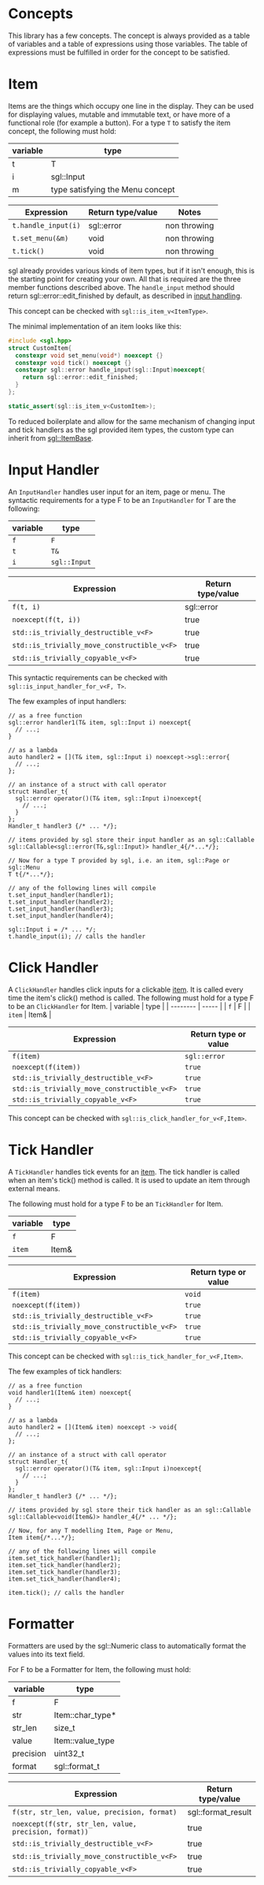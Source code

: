 


# Concepts
This library has a few concepts.
The concept is always provided as a table of variables and a table of expressions using those variables. The table of expressions must be fulfilled in order for the concept to be satisfied.

# Item
Items are the things which occupy one line in the display. They can be used for displaying values, mutable and immutable text, or have more of a functional role (for example a button).
For a type `T` to satisfy the item concept, the following must hold:

| variable | type                             |
| -------- | -------------------------------- |
| t        | T                                |
| i        | sgl::Input                       |
| m        | type satisfying the Menu concept |

| Expression          | Return type/value | Notes        |
| ------------------- | ----------------- | ------------ |
| `t.handle_input(i)` | sgl::error        | non throwing |
| `t.set_menu(&m)`    | void              | non throwing |
| `t.tick()`          | void              | non throwing |

sgl already provides various kinds of item types, but if it isn't enough, this is the starting point for creating your own. All that is required are the three member functions described above. The ``handle_input`` method should return sgl::error::edit_finished by default, as described in [input handling](input_handling.md).

This concept can be checked with ``sgl::is_item_v<ItemType>``.

The minimal implementation of an item looks like this: 
```cpp
#include <sgl.hpp>
struct CustomItem{
  constexpr void set_menu(void*) noexcept {}
  constexpr void tick() noexcept {}
  constexpr sgl::error handle_input(sgl::Input)noexcept{
    return sgl::error::edit_finished;
  }
};

static_assert(sgl::is_item_v<CustomItem>);
```
To reduced boilerplate and allow for the same mechanism of changing input and tick handlers as the sgl provided item types, the custom type can inherit from [sgl::ItemBase](/include/sgl/item_base.hpp).

# Input Handler
An `InputHandler` handles user input for an item, page or menu. 
The syntactic requirements for a type F to be an `InputHandler` for T are the following:

| variable | type         |
| -------- | ------------ |
| `f`      | `F`          |
| `t`      | `T&`         |
| `i`      | `sgl::Input` |


| Expression                                  | Return type/value |
| ------------------------------------------- | ----------------- |
| `f(t, i)`                                   | sgl::error        |
| `noexcept(f(t, i))`                         | true              |
| `std::is_trivially_destructible_v<F>`       | true              |
| `std::is_trivially_move_constructible_v<F>` | true              |
| `std::is_trivially_copyable_v<F>`           | true              |

This syntactic requirements can be checked with `sgl::is_input_handler_for_v<F, T>`.

The few examples of input handlers:

```
// as a free function
sgl::error handler1(T& item, sgl::Input i) noexcept{
  // ...;
}

// as a lambda
auto handler2 = [](T& item, sgl::Input i) noexcept->sgl::error{
  // ...;
};

// an instance of a struct with call operator
struct Handler_t{
  sgl::error operator()(T& item, sgl::Input i)noexcept{
    // ...;
  }
};
Handler_t handler3 {/* ... */};

// items provided by sgl store their input handler as an sgl::Callable
sgl::Callable<sgl::error(T&,sgl::Input)> handler_4{/*...*/};

// Now for a type T provided by sgl, i.e. an item, sgl::Page or sgl::Menu
T t{/*...*/};

// any of the following lines will compile
t.set_input_handler(handler1);
t.set_input_handler(handler2);
t.set_input_handler(handler3);
t.set_input_handler(handler4);

sgl::Input i = /* ... */;
t.handle_input(i); // calls the handler
```

# Click Handler
A `ClickHandler` handles click inputs for a clickable [item](#item). It is called every time the item's click() method is called.
The following must hold for a type F to be an `ClickHandler` for Item.
| variable | type  |
| -------- | ----- |
| `f`      | F     |
| `item`   | Item& |


| Expression                                  | Return type or value |
| ------------------------------------------- | -------------------- |
| `f(item)`                                   | `sgl::error`         |
| `noexcept(f(item))`                         | `true`               |
| `std::is_trivially_destructible_v<F>`       | `true`               |
| `std::is_trivially_move_constructible_v<F>` | `true`               |
| `std::is_trivially_copyable_v<F>`           | `true`               |

This concept can be checked with `sgl::is_click_handler_for_v<F,Item>`.

# Tick Handler
A `TickHandler` handles tick events for an [item](#item). The tick handler is called when an item's tick() method is called. It is used to update an item through external means. 

The following must hold for a type F to be an `TickHandler` for Item.

| variable | type  |
| -------- | ----- |
| `f`      | F     |
| `item`   | Item& |


| Expression                                  | Return type or value |
| ------------------------------------------- | -------------------- |
| `f(item)`                                   | `void`               |
| `noexcept(f(item))`                         | `true`               |
| `std::is_trivially_destructible_v<F>`       | `true`               |
| `std::is_trivially_move_constructible_v<F>` | `true`               |
| `std::is_trivially_copyable_v<F>`           | `true`               |

This concept can be checked with `sgl::is_tick_handler_for_v<F,Item>`.

The few examples of tick handlers:

```
// as a free function
void handler1(Item& item) noexcept{
  // ...;
}

// as a lambda
auto handler2 = [](Item& item) noexcept -> void{
  // ...;
};

// an instance of a struct with call operator
struct Handler_t{
  sgl::error operator()(T& item, sgl::Input i)noexcept{
    // ...;
  }
};
Handler_t handler3 {/* ... */};

// items provided by sgl store their tick handler as an sgl::Callable
sgl::Callable<void(Item&)> handler_4{/* ... */};

// Now, for any T modelling Item, Page or Menu,
Item item{/*...*/};

// any of the following lines will compile
item.set_tick_handler(handler1);
item.set_tick_handler(handler2);
item.set_tick_handler(handler3);
item.set_tick_handler(handler4);

item.tick(); // calls the handler
```

# Formatter
Formatters are used by the sgl::Numeric class to automatically format the values into its text field.

For F to be a Formatter for Item, the following must hold:

| variable  | type             |
| --------- | ---------------- |
| f         | F                |
| str       | Item::char_type* |
| str_len   | size_t           |
| value     | Item::value_type |
| precision | uint32_t         |
| format    | sgl::format_t    |


| Expression                                            | Return type/value  |
| ----------------------------------------------------- | ------------------ |
| `f(str, str_len, value, precision, format)`           | sgl::format_result |
| `noexcept(f(str, str_len, value, precision, format))` | true               |
| `std::is_trivially_destructible_v<F>`                 | true               |
| `std::is_trivially_move_constructible_v<F>`           | true               |
| `std::is_trivially_copyable_v<F>`                     | true               |
